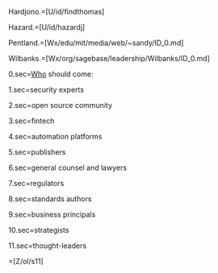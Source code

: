 Hardjono.=[U/id/findthomas]

Hazard.=[U/id/hazardj]

Pentland.=[Wx/edu/mit/media/web/~sandy/ID_0.md]

Wilbanks.=[Wx/org/sagebase/leadership/Wilbanks/ID_0.md]

0.sec=<a href="index.php?action=source&file=S/About/Conference/Who/0.md">Who</a> should come:

1.sec=security experts

2.sec=open source community

3.sec=fintech

4.sec=automation platforms

5.sec=publishers

6.sec=general counsel and lawyers

7.sec=regulators

8.sec=standards authors

9.sec=business principals

10.sec=strategists

11.sec=thought-leaders

=[Z/ol/s11]